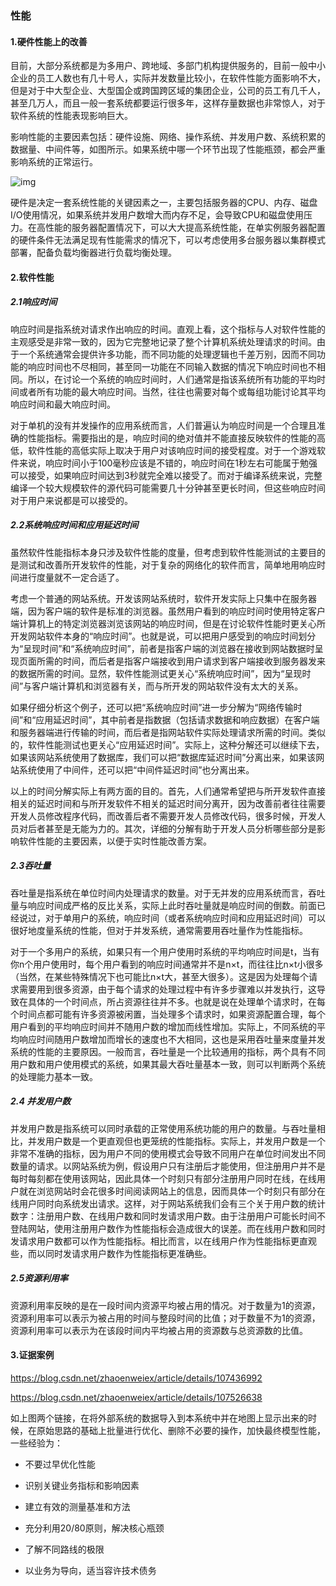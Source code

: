 ### 性能

#### 1.硬件性能上的改善

目前，大部分系统都是为多用户、跨地域、多部门机构提供服务的，目前一般中小企业的员工人数也有几十号人，实际并发数量比较小，在软件性能方面影响不大，但是对于中大型企业、大型国企或跨国跨区域的集团企业，公司的员工有几千人，甚至几万人，而且一般一套系统都要运行很多年，这样存量数据也非常惊人，对于软件系统的性能表现影响巨大。

影响性能的主要因素包括：硬件设施、网络、操作系统、并发用户数、系统积累的数据量、中间件等，如图所示。如果系统中哪一个环节出现了性能瓶颈，都会严重影响系统的正常运行。

![img](https://img-blog.csdn.net/20150418114000845?watermark/2/text/aHR0cDovL2Jsb2cuY3Nkbi5uZXQvbGljaHVuYW4=/font/5a6L5L2T/fontsize/400/fill/I0JBQkFCMA==/dissolve/70/gravity/Center)

硬件是决定一套系统性能的关键因素之一，主要包括服务器的CPU、内存、磁盘I/O使用情况，如果系统并发用户数增大而内存不足，会导致CPU和磁盘使用压力。在高性能的服务器配置情况下，可以大大提高系统性能，在单实例服务器配置的硬件条件无法满足现有性能需求的情况下，可以考虑使用多台服务器以集群模式部署，配备负载均衡器进行负载均衡处理。

#### 2.软件性能

##### 2.1响应时间

响应时间是指系统对请求作出响应的时间。直观上看，这个指标与人对软件性能的主观感受是非常一致的，因为它完整地记录了整个计算机系统处理请求的时间。由于一个系统通常会提供许多功能，而不同功能的处理逻辑也千差万别，因而不同功能的响应时间也不尽相同，甚至同一功能在不同输入数据的情况下响应时间也不相同。所以，在讨论一个系统的响应时间时，人们通常是指该系统所有功能的平均时间或者所有功能的最大响应时间。当然，往往也需要对每个或每组功能讨论其平均响应时间和最大响应时间。

对于单机的没有并发操作的应用系统而言，人们普遍认为响应时间是一个合理且准确的性能指标。需要指出的是，响应时间的绝对值并不能直接反映软件的性能的高低，软件性能的高低实际上取决于用户对该响应时间的接受程度。对于一个游戏软件来说，响应时间小于100毫秒应该是不错的，响应时间在1秒左右可能属于勉强可以接受，如果响应时间达到3秒就完全难以接受了。而对于编译系统来说，完整编译一个较大规模软件的源代码可能需要几十分钟甚至更长时间，但这些响应时间对于用户来说都是可以接受的。

##### 2.2系统响应时间和应用延迟时间

虽然软件性能指标本身只涉及软件性能的度量，但考虑到软件性能测试的主要目的是测试和改善所开发软件的性能，对于复杂的网络化的软件而言，简单地用响应时间进行度量就不一定合适了。

考虑一个普通的网站系统。开发该网站系统时，软件开发实际上只集中在服务器端，因为客户端的软件是标准的浏览器。虽然用户看到的响应时间时使用特定客户端计算机上的特定浏览器浏览该网站的响应时间，但是在讨论软件性能时更关心所开发网站软件本身的“响应时间”。也就是说，可以把用户感受到的响应时间划分为“呈现时间”和“系统响应时间”，前者是指客户端的浏览器在接收到网站数据时呈现页面所需的时间，而后者是指客户端接收到用户请求到客户端接收到服务器发来的数据所需的时间。显然，软件性能测试更关心“系统响应时间”，因为“呈现时间”与客户端计算机和浏览器有关，而与所开发的网站软件没有太大的关系。

如果仔细分析这个例子，还可以把“系统响应时间”进一步分解为“网络传输时间”和“应用延迟时间”，其中前者是指数据（包括请求数据和响应数据）在客户端和服务器端进行传输的时间，而后者是指网站软件实际处理请求所需的时间。类似的，软件性能测试也更关心“应用延迟时间”。实际上，这种分解还可以继续下去，如果该网站系统使用了数据库，我们可以把“数据库延迟时间”分离出来，如果该网站系统使用了中间件，还可以把“中间件延迟时间”也分离出来。

以上的时间分解实际上有两方面的目的。首先，人们通常希望把与所开发软件直接相关的延迟时间和与所开发软件不相关的延迟时间分离开，因为改善前者往往需要开发人员修改程序代码，而改善后者不需要开发人员修改代码，很多时候，开发人员对后者甚至是无能为力的。其次，详细的分解有助于开发人员分析哪些部分是影响软件性能的主要因素，以便于实时性能改善方案。

#####  2.3吞吐量

吞吐量是指系统在单位时间内处理请求的数量。对于无并发的应用系统而言，吞吐量与响应时间成严格的反比关系，实际上此时吞吐量就是响应时间的倒数。前面已经说过，对于单用户的系统，响应时间（或者系统响应时间和应用延迟时间）可以很好地度量系统的性能，但对于并发系统，通常需要用吞吐量作为性能指标。

对于一个多用户的系统，如果只有一个用户使用时系统的平均响应时间是t，当有你n个用户使用时，每个用户看到的响应时间通常并不是n×t，而往往比n×t小很多（当然，在某些特殊情况下也可能比n×t大，甚至大很多）。这是因为处理每个请求需要用到很多资源，由于每个请求的处理过程中有许多步骤难以并发执行，这导致在具体的一个时间点，所占资源往往并不多。也就是说在处理单个请求时，在每个时间点都可能有许多资源被闲置，当处理多个请求时，如果资源配置合理，每个用户看到的平均响应时间并不随用户数的增加而线性增加。实际上，不同系统的平均响应时间随用户数增加而增长的速度也不大相同，这也是采用吞吐量来度量并发系统的性能的主要原因。一般而言，吞吐量是一个比较通用的指标，两个具有不同用户数和用户使用模式的系统，如果其最大吞吐量基本一致，则可以判断两个系统的处理能力基本一致。

##### 2.4 并发用户数

并发用户数是指系统可以同时承载的正常使用系统功能的用户的数量。与吞吐量相比，并发用户数是一个更直观但也更笼统的性能指标。实际上，并发用户数是一个非常不准确的指标，因为用户不同的使用模式会导致不同用户在单位时间发出不同数量的请求。以网站系统为例，假设用户只有注册后才能使用，但注册用户并不是每时每刻都在使用该网站，因此具体一个时刻只有部分注册用户同时在线，在线用户就在浏览网站时会花很多时间阅读网站上的信息，因而具体一个时刻只有部分在线用户同时向系统发出请求。这样，对于网站系统我们会有三个关于用户数的统计数字：注册用户数、在线用户数和同时发请求用户数。由于注册用户可能长时间不登陆网站，使用注册用户数作为性能指标会造成很大的误差。而在线用户数和同时发请求用户数都可以作为性能指标。相比而言，以在线用户作为性能指标更直观些，而以同时发请求用户数作为性能指标更准确些。

##### 2.5资源利用率

资源利用率反映的是在一段时间内资源平均被占用的情况。对于数量为1的资源，资源利用率可以表示为被占用的时间与整段时间的比值；对于数量不为1的资源，资源利用率可以表示为在该段时间内平均被占用的资源数与总资源数的比值。

#### 3.证据案例

https://blog.csdn.net/zhaoenweiex/article/details/107436992

https://blog.csdn.net/zhaoenweiex/article/details/107526638

如上图两个链接，在将外部系统的数据导入到本系统中并在地图上显示出来的时候，在原始思路的基础上批量进行优化、删除不必要的操作，加快最终模型性能，一些经验为：

- 不要过早优化性能

- 识别关键业务指标和影响因素

- 建立有效的测量基准和方法

- 充分利用20/80原则，解决核心瓶颈

- 了解不同路线的极限

- 以业务为导向，适当容许技术债务